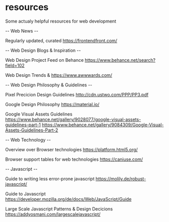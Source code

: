 # resources
Some actualy helpful resources for web development

-- Web News --

  Regularly updated, curated
  https://frontendfront.com/


-- Web Design Blogs & Inspiration --

  Web Design Project Feed on Behance
  https://www.behance.net/search?field=102

  Web Design Trends & 
  https://www.awwwards.com/


-- Web Design Philosophy & Guidelines --
 
  Pixel Precicion Design Guidelines
  http://cdn.ustwo.com/PPP/PP3.pdf
 
  Google Design Philosophy
  https://material.io/
  
  Google Visual Assets Guidelines
  https://www.behance.net/gallery/9028077/google-visual-assets-guidelines-part-1
  https://www.behance.net/gallery/9084309/Google-Visual-Assets-Guidelines-Part-2


-- Web Technology --

  Overview over Browser technologies
  https://platform.html5.org/

  Browser support tables for web technologies
  https://caniuse.com/


-- Javascript --

  Guide to writing less error-prone javascript
  https://molily.de/robust-javascript/

  Guide to Javascript
  https://developer.mozilla.org/de/docs/Web/JavaScript/Guide

  Large Scale Javascript Patterns & Design Decicions
  https://addyosmani.com/largescalejavascript/

